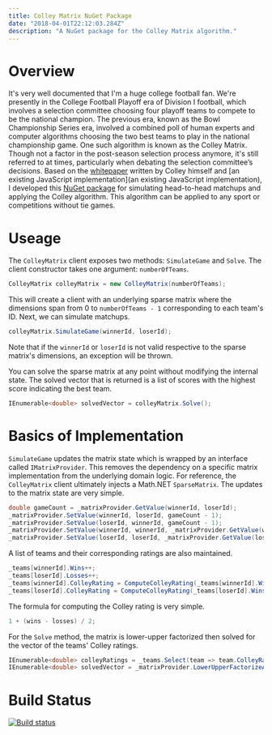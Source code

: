 ```yaml
---
title: Colley Matrix NuGet Package
date: "2018-04-01T22:12:03.284Z"
description: "A NuGet package for the Colley Matrix algorithm."
---
```


# Overview

It's very well documented that I'm a huge college football fan. We're presently in the College Football Playoff era of Division I football, which involves a selection committee choosing four playoff teams to compete to be the national champion. The previous era, known as the Bowl Championship Series era, involved a combined poll of human experts and computer algorithms choosing the two best teams to play in the national championship game. One such algorithm is known as the Colley Matrix. Though not a factor in the post-season selection process anymore, it's still referred to at times, particularly when debating the selection committee’s decisions. Based on the [whitepaper](http://www.colleyrankings.com/matrate.pdf) written by Colley himself and [an existing JavaScript implementation](an existing JavaScript implementation), I developed this [NuGet package](https://www.nuget.org/packages/ColleyMatrix/) for simulating head-to-head matchups and applying the Colley algorithm. This algorithm can be applied to any sport or competitions without tie games.

# Useage

The `ColleyMatrix` client exposes two methods: `SimulateGame` and `Solve`. The client constructor takes one argument: `numberOfTeams`.

```csharp
ColleyMatrix colleyMatrix = new ColleyMatrix(numberOfTeams);
```

This will create a client with an underlying sparse matrix where the dimensions span from 0 to `numberOfTeams - 1` corresponding to each team's ID. Next, we can simulate matchups.

```csharp
colleyMatrix.SimulateGame(winnerId, loserId);
```

Note that if the `winnerId` or `loserId` is not valid respective to the sparse matrix's dimensions, an exception will be thrown.

You can solve the sparse matrix at any point without modifying the internal state. The solved vector that is returned is a list of scores with the highest score indicating the best team.

```csharp
IEnumerable<double> solvedVector = colleyMatrix.Solve();
```

# Basics of Implementation

`SimulateGame` updates the matrix state which is wrapped by an interface called `IMatrixProvider`. This removes the dependency on a specific matrix implementation from the underlying domain logic. For reference, the `ColleyMatrix` client ultimately injects a Math.NET `SparseMatrix`. The updates to the matrix state are very simple.

```csharp
double gameCount = _matrixProvider.GetValue(winnerId, loserId);
_matrixProvider.SetValue(winnerId, loserId, gameCount - 1);
_matrixProvider.SetValue(loserId, winnerId, gameCount - 1);
_matrixProvider.SetValue(winnerId, winnerId, _matrixProvider.GetValue(winnerId, winnerId) + 1);
_matrixProvider.SetValue(loserId, loserId, _matrixProvider.GetValue(loserId, loserId) + 1);
```

A list of teams and their corresponding ratings are also maintained.

```csharp
_teams[winnerId].Wins++;
_teams[loserId].Losses++;
_teams[winnerId].ColleyRating = ComputeColleyRating(_teams[winnerId].Wins, _teams[winnerId].Losses);
_teams[loserId].ColleyRating = ComputeColleyRating(_teams[loserId].Wins, _teams[loserId].Losses);
```

The formula for computing the Colley rating is very simple.

```csharp
1 + (wins - losses) / 2;
```

For the `Solve` method, the matrix is lower-upper factorized then solved for the vector of the teams' Colley ratings.

```csharp
IEnumerable<double> colleyRatings = _teams.Select(team => team.ColleyRating);
IEnumerable<double> solvedVector = _matrixProvider.LowerUpperFactorizeAndSolve(colleyRatings);
```

# Build Status

[![Build status](https://travis-ci.org/scottenriquez/colley-matrix-nuget.svg?branch=master)](https://travis-ci.org/scottenriquez/colley-matrix-nuget)

